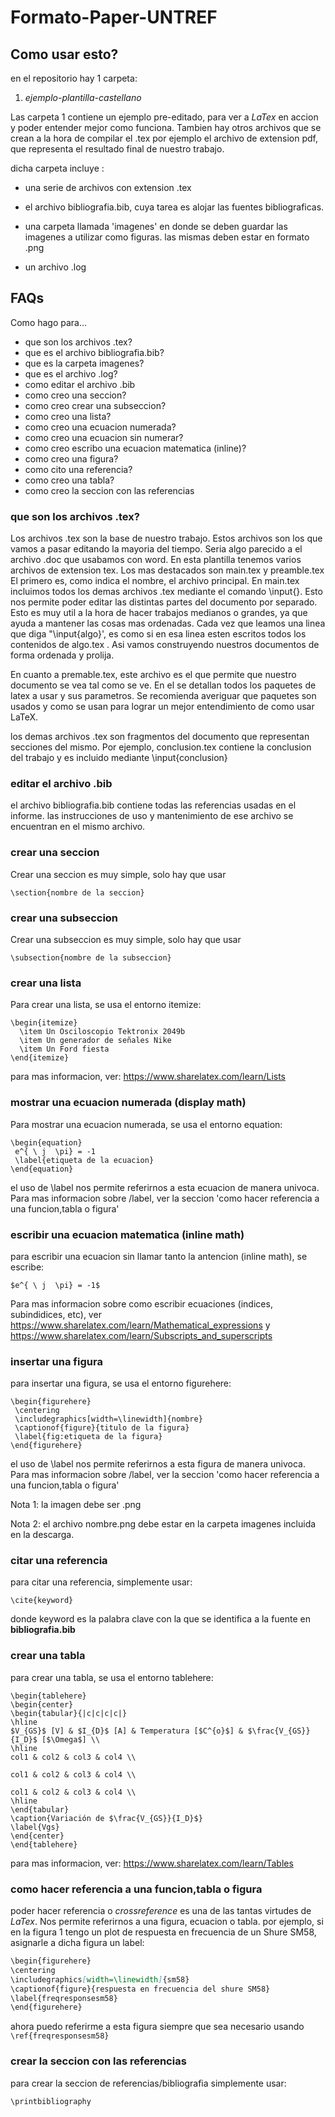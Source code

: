 # Formato-Paper-UNTREF


## Como usar esto?

en el repositorio hay 1 carpeta:

1. *ejemplo-plantilla-castellano*


Las carpeta 1 contiene un ejemplo pre-editado, para ver a *LaTex* en accion y poder entender mejor como funciona. Tambien hay otros archivos que se crean a la hora de compilar el .tex
por ejemplo el archivo de extension pdf, que representa el resultado final de nuestro trabajo.


dicha carpeta incluye :

+ una serie de archivos con extension .tex

+ el archivo bibliografia.bib, cuya tarea es alojar las fuentes bibliograficas.

+ una carpeta llamada 'imagenes' en donde se deben guardar las imagenes a utilizar como figuras.
las mismas deben estar en formato .png

+ un archivo .log




## FAQs
Como hago para...
+ que son los archivos .tex?
+ que es el archivo bibliografia.bib?
+ que es la carpeta imagenes?
+ que es el archivo .log?
+ como editar el archivo .bib
+ como creo una seccion?
+ como creo crear una subseccion?
+ como creo una lista?
+ como creo una ecuacion numerada?
+ como creo una ecuacion sin numerar?
+ como creo escribo una ecuacion matematica (inline)?
+ como creo una figura?
+ como cito una referencia?
+ como creo una tabla?
+ como creo la seccion con las referencias


### que son los archivos .tex?
Los archivos .tex son la base de nuestro trabajo. Estos archivos son los que vamos a pasar editando la mayoria del tiempo.
Seria algo parecido a el archivo .doc que usabamos con word. 
En esta plantilla tenemos varios archivos de extension tex. Los mas destacados son main.tex y preamble.tex
El primero es, como indica el nombre, el archivo principal. En main.tex incluimos todos los demas archivos .tex mediante 
el comando \input{}. Esto nos permite poder editar las distintas partes del documento por separado. Esto es muy util a la hora
de hacer trabajos medianos o grandes, ya que ayuda a mantener las cosas mas ordenadas. Cada vez que leamos una linea que diga "\input{algo}', es como si en esa linea esten escritos todos los contenidos de algo.tex . Asi vamos construyendo nuestros documentos de forma ordenada y prolija.

En cuanto a premable.tex, este archivo es el que permite que nuestro documento se vea tal como se ve. 
En el se detallan todos los paquetes de latex a usar y sus parametros. Se recomienda averiguar que 
paquetes son usados y como se usan para lograr un mejor entendimiento de como usar LaTeX.

los demas archivos .tex son fragmentos del documento que representan secciones del mismo. Por ejemplo, conclusion.tex
contiene la conclusion del trabajo y es incluido mediante \input{conclusion}


### editar el archivo .bib
el archivo bibliografia.bib contiene todas las referencias usadas en el informe.
las instrucciones de uso y mantenimiento de ese archivo se encuentran en el mismo archivo.

### crear una seccion
Crear una seccion es muy simple, solo hay que usar

```\section{nombre de la seccion}```

### crear una subseccion
Crear una subseccion es muy simple, solo hay que usar

```\subsection{nombre de la subseccion}```
### crear una lista
Para crear una lista, se usa el entorno itemize:
```
\begin{itemize}
  \item Un Osciloscopio Tektronix 2049b
  \item Un generador de señales Nike
  \item Un Ford fiesta
\end{itemize}
```
para mas informacion, ver: https://www.sharelatex.com/learn/Lists

### mostrar una ecuacion numerada (display math)
Para mostrar una ecuacion numerada, se usa el entorno equation:
```
\begin{equation}
 e^{ \ j  \pi} = -1
 \label{etiqueta de la ecuacion}
\end{equation}

```
el uso de \label nos permite referirnos a esta ecuacion de manera univoca.
Para mas informacion sobre /label, ver la seccion 'como hacer referencia a una funcion,tabla o figura'
### escribir una ecuacion matematica (inline math)

para escribir una ecuacion sin llamar tanto la antencion (inline math), se  escribe:

```
$e^{ \ j  \pi} = -1$

```
Para mas informacion sobre como escribir ecuaciones (indices, subindidices, etc), ver https://www.sharelatex.com/learn/Mathematical_expressions y https://www.sharelatex.com/learn/Subscripts_and_superscripts
### insertar una figura

para insertar una figura, se usa el entorno figurehere:

```
\begin{figurehere}
 \centering
 \includegraphics[width=\linewidth]{nombre}
 \captionof{figure}{titulo de la figura}
 \label{fig:etiqueta de la figura}
\end{figurehere}
```
el uso de \label nos permite referirnos a esta figura de manera univoca.
Para mas informacion sobre /label, ver la seccion 'como hacer referencia a una funcion,tabla o figura'

Nota 1: la imagen debe ser .png

Nota 2: el archivo nombre.png debe estar en la carpeta imagenes incluida en la descarga.

### citar una referencia
para citar una referencia, simplemente usar:

```\cite{keyword}```

donde keyword es la palabra clave con la que se identifica a la fuente  en **bibliografia.bib**

### crear una tabla
para crear una tabla, se usa el entorno tablehere:
```
\begin{tablehere}
\begin{center}
\begin{tabular}{|c|c|c|c|}
\hline
$V_{GS}$ [V] & $I_{D}$ [A] & Temperatura [$C^{o}$] & $\frac{V_{GS}}{I_D}$ [$\Omega$] \\
\hline
col1 & col2 & col3 & col4 \\

col1 & col2 & col3 & col4 \\

col1 & col2 & col3 & col4 \\
\hline
\end{tabular}
\caption{Variación de $\frac{V_{GS}}{I_D}$}
\label{Vgs}
\end{center}
\end{tablehere}
```

para mas informacion, ver: https://www.sharelatex.com/learn/Tables
### como hacer referencia a una funcion,tabla o figura
poder hacer referencia o *crossreference* es una de las tantas virtudes de *LaTex*. Nos permite referirnos a una
figura, ecuacion o tabla.
por ejemplo, si en la figura 1 tengo un plot de respuesta en frecuencia de un Shure SM58, asignarle a dicha figura un label:
 ```markdown
\begin{figurehere}
 \centering
 \includegraphics[width=\linewidth]{sm58}
 \captionof{figure}{respuesta en frecuencia del shure SM58}
 \label{freqresponsesm58}
\end{figurehere}
```
ahora puedo referirme a esta figura siempre que sea necesario usando `\ref{freqresponsesm58}`
### crear la seccion con las referencias
para crear la seccion de referencias/bibliografia simplemente usar:

`\printbibliography`
